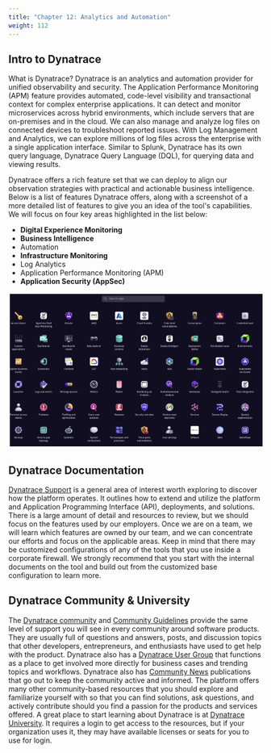 ```yaml
---
title: "Chapter 12: Analytics and Automation"
weight: 112
---
```


## Intro to Dynatrace

What is Dynatrace? Dynatrace is an analytics and automation provider for unified observability and security. The Application Performance Monitoring (APM) feature provides automated, code-level visibility and transactional context for complex enterprise applications. It can detect and monitor microservices across hybrid environments, which include servers that are on-premises and in the cloud. We can also manage and analyze log files on connected devices to troubleshoot reported issues. With Log Management and Analytics, we can explore millions of log files across the enterprise with a single application interface. Similar to Splunk, Dynatrace has its own query language, Dynatrace Query Language (DQL), for querying data and viewing results.

Dynatrace offers a rich feature set that we can deploy to align our observation strategies with practical and actionable business intelligence. Below is a list of features Dynatrace offers, along with a screenshot of a more detailed list of features to give you an idea of the tool's capabilities. We will focus on four key areas highlighted in the list below:

* **Digital Experience Monitoring**
* **Business Intelligence**
* Automation
* **Infrastructure Monitoring**
* Log Analytics
* Application Performance Monitoring (APM)
* **Application Security (AppSec)**

![Dynatrace Offering](../imgs/dynatrace-offerings.png "Dynatrace full course offerings")

## Dynatrace Documentation
[Dynatrace Support](https://www.dynatrace.com/support/help) is a general area of interest worth exploring to discover how the platform operates. It outlines how to extend and utilize the platform and Application Programming Interface (API), deployments, and solutions. There is a large amount of detail and resources to review, but we should focus on the features used by our employers. Once we are on a team, we will learn which features are owned by our team, and we can concentrate our efforts and focus on the applicable areas. Keep in mind that there may be customized configurations of any of the tools that you use inside a corporate firewall. We strongly recommend that you start with the internal documents on the tool and build out from the customized base configuration to learn more.

## Dynatrace Community & University

The [Dynatrace community](https://community.dynatrace.com/) and [Community Guidelines](https://community.dynatrace.com/t5/Community-user-guide/bg-p/community_user_guide) provide the same level of support you will see in every community around software products. They are usually full of questions and answers, posts, and discussion topics that other developers, entrepreneurs, and enthusiasts have used to get help with the product. Dynatrace also has a [Dynatrace User Group](https://community.dynatrace.com/t5/Community-user-groups/ct-p/Community_user_groups) that functions as a place to get involved more directly for business cases and trending topics and workflows. Dynatrace also has [Community News](https://community.dynatrace.com/t5/Community-news/bg-p/CommunityNews) publications that go out to keep the community active and informed. The platform offers many other community-based resources that you should explore and familiarize yourself with so that you can find solutions, ask questions, and actively contribute should you find a passion for the products and services offered. A great place to start learning about Dynatrace is at [Dynatrace University](https://www.dynatrace.com/dynatrace-university/). It requires a login to get access to the resources, but if your organization uses it, they may have available licenses or seats for you to use for login. 

